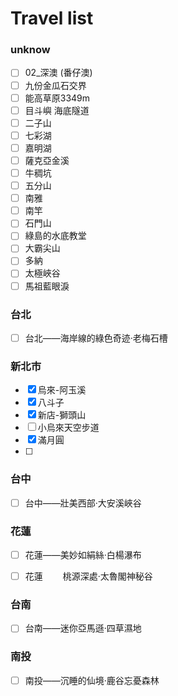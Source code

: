 # Travel list

### unknow
- [ ] 02_深澳 (番仔澳)
- [ ] 九份金瓜石交界
- [ ] 能高草原3349m
- [ ] 目斗嶼 海底隧道
- [ ] 二子山
- [ ] 七彩湖
- [ ] 嘉明湖
- [ ] 薩克亞金溪
- [ ] 牛稠坑
- [ ] 五分山
- [ ] 南雅
- [ ] 南竿
- [ ] 石門山
- [ ] 綠島的水底教堂
- [ ] 大霸尖山
- [ ] 多納
- [ ] 太極峽谷
- [ ] 馬祖藍眼淚

### 台北
- [ ] 台北——海岸線的綠色奇迹·老梅石槽


### 新北市
- [X] 烏來-阿玉溪
- [X] 八斗子
- [X] 新店-獅頭山
- [ ] 小烏來天空步道
- [X] 滿月圓
- [ ] 

### 台中
- [ ] 台中——壯美西部·大安溪峽谷


### 花蓮
- [ ] 花蓮——美妙如絹絲·白楊瀑布
- [ ] 花蓮 　　桃源深處·太魯閣神秘谷


### 台南
- [ ] 台南——迷你亞馬遜·四草濕地


### 南投
- [ ] 南投——沉睡的仙境·鹿谷忘憂森林

